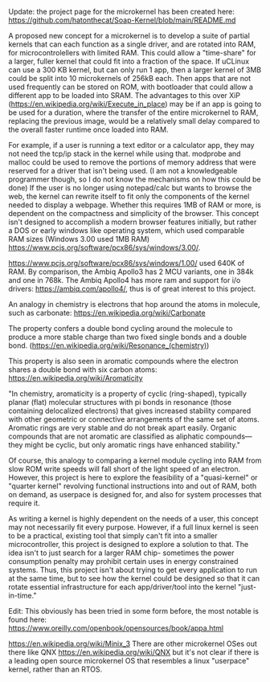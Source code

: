 Update: the project page for the microkernel has been created here: https://github.com/hatonthecat/Soap-Kernel/blob/main/README.md


A proposed new concept for a microkernel is to develop a suite of partial kernels that can each function as a single driver, and are rotated into RAM, for microcontrolellers with limited RAM. This could allow a "time-share" for a larger, fuller kernel that could fit into a fraction of the space. If uCLinux can use a 300 KB kernel, but can only run 1 app, then a larger kernel of 3MB could be split into 10 microkernels of 256kB each. Then apps that are not used frequently can be stored on ROM, with bootloader that could allow a different app to be loaded into SRAM. The advantages to this over XiP (https://en.wikipedia.org/wiki/Execute_in_place) may be if an app is going to be used for a duration, where the transfer of the entire microkernel to RAM, replacing the previous image, would be a relatively small delay compared to the overall faster runtime once loaded into RAM. 

For example, if a user is running a text editor or a calculator app, they may not need the tcp/ip stack in the kernel while using that. modprobe and malloc could be used to remove the portions of memory address that were reserved for a driver that isn't being used. (I am not a knowledgeable programmer though, so I do not know the mechanisms on how this could be done) If the user is no longer using notepad/calc but wants to browse the web, the kernel can rewrite itself to fit only the components of the kernel needed to display a webpage. Whether this requires 1MB of RAM or more, is dependent on the compactness and simplicity of the browser. This concept isn't designed to accomplish a modern browser features initially, but rather a DOS or early windows like operating system, which used comparable RAM sizes (Windows 3.00 used 1MB RAM) https://www.pcjs.org/software/pcx86/sys/windows/3.00/.

https://www.pcjs.org/software/pcx86/sys/windows/1.00/ used 640K of RAM. By comparison, the Ambiq Apollo3 has 2 MCU variants, one in 384k and one in 768k. The Ambiq Apollo4 has more ram and support for i/o drivers: https://ambiq.com/apollo4/, thus is of great interest to this project.

An analogy in chemistry is electrons that hop around the atoms in molecule, such as carbonate: https://en.wikipedia.org/wiki/Carbonate

The property confers a double bond cycling around the molecule to produce a more stable charge than two fixed single bonds and a double bond.  (https://en.wikipedia.org/wiki/Resonance_(chemistry))

This property is also seen in aromatic compounds where the electron shares a double bond with six carbon atoms: https://en.wikipedia.org/wiki/Aromaticity

"In chemistry, aromaticity is a property of cyclic (ring-shaped), typically planar (flat) molecular structures with pi bonds in resonance (those containing delocalized electrons) that gives increased stability compared with other geometric or connective arrangements of the same set of atoms. Aromatic rings are very stable and do not break apart easily. Organic compounds that are not aromatic are classified as aliphatic compounds—they might be cyclic, but only aromatic rings have enhanced stability."

Of course, this analogy to comparing a kernel module cycling into RAM from slow ROM write speeds will fall short of the light speed of an electron. However, this project is here to explore the feasibility of a "quasi-kernel" or "quarter kernel" revolving functional instructions into and out of RAM, both on demand, as userpace is designed for, and also for system processes that require it.

As writing a kernel is highly dependent on the needs of a user, this concept may not necessarily fit every purpose. However, if a full linux kernel is seen to be a practical, existing tool that simply can't fit into a smaller microcontroller, this project is designed to explore a solution to that. The idea isn't to just search for a larger RAM chip- sometimes the power consumption penalty may prohibit certain uses in energy constrained systems. Thus, this project isn't about trying to get every application to run at the same time, but to see how the kernel could be designed so that it can rotate essential infrastructure for each app/driver/tool into the kernel "just-in-time."

Edit: This obviously has been tried in some form before, the most notable is found here: https://www.oreilly.com/openbook/opensources/book/appa.html

https://en.wikipedia.org/wiki/Minix_3 
There are other microkernel OSes out there like QNX https://en.wikipedia.org/wiki/QNX but it's not clear if there is a leading open source microkernel OS that resembles a linux "userpace" kernel, rather than an RTOS.


